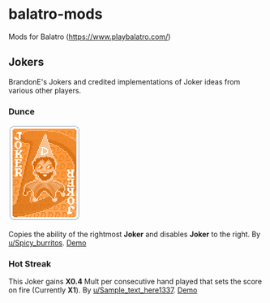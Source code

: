 # balatro-mods
Mods for Balatro (https://www.playbalatro.com/)

## Jokers

BrandonE's Jokers and credited implementations of Joker ideas from various other players.

### Dunce 

![Dunce](./assets/dunce.png)

Copies the ability of the rightmost **Joker** and disables **Joker** to the right. By [u/Spicy_burritos](https://www.reddit.com/r/balatro/comments/1insn7s/joker_concept_dunce/). [Demo](https://www.youtube.com/watch?v=sGT7FapBJec)

### Hot Streak 

This Joker gains **X0.4** Mult per consecutive hand played that sets the score on fire (Currently **X1**). By [u/Sample_text_here1337](https://www.reddit.com/r/balatro/comments/1j7kmbo/custom_joker_that_i_think_would_be_a_lot_of_fun/). [Demo](https://www.youtube.com/watch?v=-qMaSwjut28)
